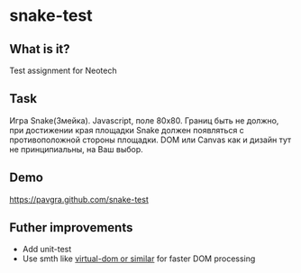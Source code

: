 # snake-test

## What is it?
Test assignment for Neotech

## Task
Игра Snake(Змейка).
Javascript, поле 80x80.
Границ быть не должно, при достижении края площадки Snake должен появляться с противоположной стороны площадки.
DOM или Canvas как и дизайн тут не принципиальны, на Ваш выбор.

## Demo
https://pavgra.github.com/snake-test

## Futher improvements
* Add unit-test
* Use smth like [virtual-dom or similar](https://github.com/tbranyen/diffhtml) for faster DOM processing